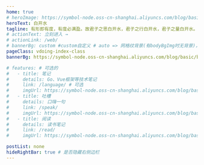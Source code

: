 ```yaml
---
home: true
# heroImage: https://symbol-node.oss-cn-shanghai.aliyuncs.com/blog/basic/background.jpg
heroText: 白开水
tagline: 有形即有度，有度必满盈。故君子之思白开水，君子之行白开水，君子之量白开水。
# actionText: 立刻进入 →
# actionLink: /web/
# bannerBg: custom #custom自定义 # auto => 网格纹背景(有bodyBgImg时无背景)，默认 | none => 无 | '大图地址' | background: 自定义背景样式       提示：如发现文本颜色不适应你的背景时可以到palette.styl修改$bannerTextColor变量
pageClass: vdoing-index-class
bannerBg: https://symbol-node.oss-cn-shanghai.aliyuncs.com/blog/basic/background/62494753_p0.jpg

# features: # 可选的
#   - title: 笔记
#     details: Go、Vue框架等技术笔记
#     link: /language/ # 可选
#     imgUrl: https://symbol-node.oss-cn-shanghai.aliyuncs.com/blog/basic/stickers.png
#   - title: 吐槽
#     details: 口嗨一句
#     link: /speak/
#     imgUrl: https://symbol-node.oss-cn-shanghai.aliyuncs.com/blog/basic/speak.png
#   - title: 阅读
#     details: 读书笔记
#     link: /read/
#     imgUrl: https://symbol-node.oss-cn-shanghai.aliyuncs.com/blog/basic/reading.png

postList: none
hideRightBar: true # 是否隐藏右侧边栏
---
```


<!-- 小熊猫 -->
<!-- <img src="/img/panda-waving.png" class="panda no-zoom" style="width: 130px;height: 115px;opacity: 0.8;margin-bottom: -4px;padding-bottom:0;position: fixed;bottom: 0;left: 0.5rem;z-index: 1;"> -->

<ClientOnly>
  <IndexBigImg />
</ClientOnly>

